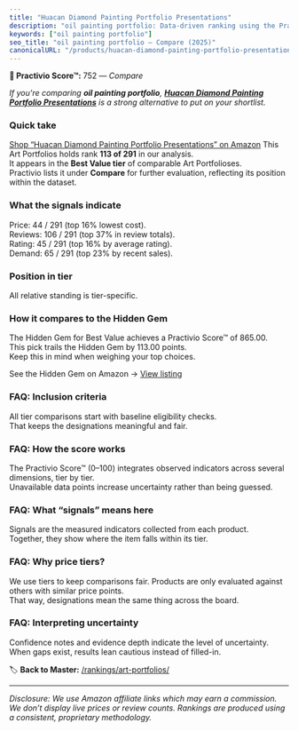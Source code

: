 ```yaml
---
title: "Huacan Diamond Painting Portfolio Presentations"
description: "oil painting portfolio: Data-driven ranking using the Practivio Score™. Positioned by quality, value, demand, findability, momentum."
keywords: ["oil painting portfolio"]
seo_title: "oil painting portfolio — Compare (2025)"
canonicalURL: "/products/huacan-diamond-painting-portfolio-presentations-B0C4L1LLT2/"
---
```


**🛒 Practivio Score™:** 752 — _Compare_


*If you're comparing **oil painting portfolio**, **[Huacan Diamond Painting Portfolio Presentations](https://www.amazon.com/dp/B0C4L1LLT2?tag=practivio-20)** is a strong alternative to put on your shortlist.*
### Quick take
[Shop “Huacan Diamond Painting Portfolio Presentations” on Amazon](https://www.amazon.com/dp/B0C4L1LLT2?tag=practivio-20)
This Art Portfolios holds rank **113 of 291** in our analysis.  
It appears in the **Best Value tier** of comparable Art Portfolioses.  
Practivio lists it under **Compare** for further evaluation, reflecting its position within the dataset.

### What the signals indicate
Price: 44 / 291 (top 16% lowest cost).  
Reviews: 106 / 291 (top 37% in review totals).  
Rating: 45 / 291 (top 16% by average rating).  
Demand: 65 / 291 (top 23% by recent sales).

### Position in tier
All relative standing is tier-specific.

### How it compares to the Hidden Gem
The Hidden Gem for Best Value achieves a Practivio Score™ of 865.00.  
This pick trails the Hidden Gem by 113.00 points.  
Keep this in mind when weighing your top choices.  

See the Hidden Gem on Amazon → [View listing](https://www.amazon.com/dp/B0CKX61ML4?tag=practivio-20)

### FAQ: Inclusion criteria
All tier comparisons start with baseline eligibility checks.  
That keeps the designations meaningful and fair.

### FAQ: How the score works
The Practivio Score™ (0–100) integrates observed indicators across several dimensions, tier by tier.  
Unavailable data points increase uncertainty rather than being guessed.

### FAQ: What “signals” means here
Signals are the measured indicators collected from each product.  
Together, they show where the item falls within its tier.

### FAQ: Why price tiers?
We use tiers to keep comparisons fair. Products are only evaluated against others with similar price points.  
That way, designations mean the same thing across the board.

### FAQ: Interpreting uncertainty
Confidence notes and evidence depth indicate the level of uncertainty.  
When gaps exist, results lean cautious instead of filled-in.

<!-- Missing template for Compare/CompareWithinPriceClass -->


🏷️ **Back to Master:** [/rankings/art-portfolios/](/rankings/art-portfolios/)

---
_Disclosure: We use Amazon affiliate links which may earn a commission. We don’t display live prices or review counts. Rankings are produced using a consistent, proprietary methodology._
